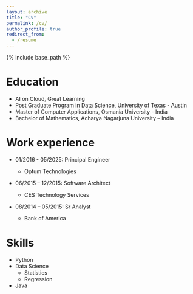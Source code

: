 ```yaml
---
layout: archive
title: "CV"
permalink: /cv/
author_profile: true
redirect_from:
  - /resume
---
```


{% include base_path %}

Education
======
* AI on Cloud, Great Learning
* Post Graduate Program in Data Science, University of Texas - Austin
* Master of Computer Applications, Osmania University - India
* Bachelor of Mathematics, Acharya Nagarjuna University – India



Work experience
======
* 01/2016 - 05/2025: Principal Engineer
  * Optum Technologies
  

* 06/2015 – 12/2015: Software Architect
  * CES Technology Services
  

* 08/2014 – 05/2015: Sr Analyst
  * Bank of America
  




Skills
======
* Python
* Data Science
  * Statistics
  * Regression
* Java

<!-- Publications
======
  <ul>{% for post in site.publications reversed %}
    {% include archive-single-cv.html %}
  {% endfor %}</ul>

Talks
======
  <ul>{% for post in site.talks reversed %}
    {% include archive-single-talk-cv.html  %}
  {% endfor %}</ul>

Teaching
======
  <ul>{% for post in site.teaching reversed %}
    {% include archive-single-cv.html %}
  {% endfor %}</ul>

Service and leadership
======
* Currently signed in to 43 different slack teams -->

